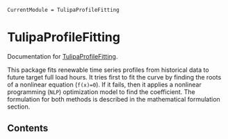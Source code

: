 ```@meta
CurrentModule = TulipaProfileFitting
```

# TulipaProfileFitting

Documentation for [TulipaProfileFitting](https://github.com/TulipaEnergy/TulipaProfileFitting.jl).

This package fits renewable time series profiles from historical data to future target full load hours. It tries first to fit the curve by finding the roots of a nonlinear equation (``f(x)=0``). If it fails, then it applies a nonlinear programming (``NLP``) optimization model to find the coefficient. The formulation for both methods is described in the mathematical formulation section.

## Contents

```@contents
```
